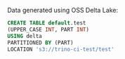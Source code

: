Data generated using OSS Delta Lake:

```sql
CREATE TABLE default.test
(UPPER_CASE INT, PART INT)
USING delta
PARTITIONED BY (PART)
LOCATION 's3://trino-ci-test/test'
```
